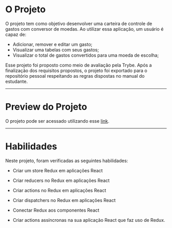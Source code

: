 # O Projeto

O projeto tem como objetivo desenvolver uma carteira de controle de gastos com conversor de moedas. Ao utilizar essa aplicação, um usuário é capaz de:

- Adicionar, remover e editar um gasto;
- Visualizar uma tabelas com seus gastos;
- Visualizar o total de gastos convertidos para uma moeda de escolha;

Esse projeto foi proposto como meio de avaliação pela Trybe. Após a finalização dos requisitos propostos, o projeto foi exportado para o repositório pessoal respeitando as regras dispostas no manual do estudante.

---
# Preview do Projeto

O projeto pode ser acessado utilizando esse [link](https://trybewallet-mu.vercel.app/).

---
# Habilidades

Neste projeto, foram verificadas as seguintes habilidades:

- Criar um store Redux em aplicações React

- Criar reducers no Redux em aplicações React

- Criar actions no Redux em aplicações React

- Criar dispatchers no Redux em aplicações React

- Conectar Redux aos componentes React

- Criar actions assíncronas na sua aplicação React que faz uso de Redux.
